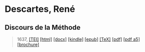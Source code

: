 # Descartes, René
## Discours de la Méthode

> 1637,  <a title="Source XML/TEI" class="mime48 tei" href="https://hurlus.github.io/tei/descartes1637_methode.xml">[TEI]</a>  <a title="HTML une page" class="mime48 html" href="https://hurlus.github.io/descartes1637_methode/descartes1637_methode.html">[html]</a>  <a title="Bureautique (LibreOffice, MS.Word)" class="mime48 docx" href="https://hurlus.github.io/descartes1637_methode/descartes1637_methode.docx">[docx]</a>  <a title="Amazon.kindle" class="mime48 mobi" href="https://hurlus.github.io/descartes1637_methode/descartes1637_methode.mobi">[kindle]</a>  <a title="EPUB, pour liseuses et téléphones" class="mime48 epub" href="https://hurlus.github.io/descartes1637_methode/descartes1637_methode.epub">[epub]</a>  <a title="LaTeX" class="mime48 tex" href="https://hurlus.github.io/descartes1637_methode/descartes1637_methode.tex">[TeX]</a>  <a title="PDF à imprimer, A4 2 colonnes" class="mime48 pdf" href="https://hurlus.github.io/descartes1637_methode/descartes1637_methode.pdf">[pdf]</a>  <a title="PDF à lire, A5 une colonne" class="mime48 a5" href="https://hurlus.github.io/descartes1637_methode/descartes1637_methode_a5.pdf">[pdf a5]</a>  <a title="Brochure à agrafer, pdf imposé pour imprimante recto/verso" class="mime48 brochure" href="https://hurlus.github.io/descartes1637_methode/descartes1637_methode_brochure.pdf">[brochure]</a> 
